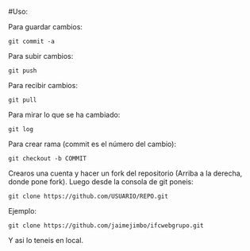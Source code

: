 #Uso: 

Para guardar cambios:

    git commit -a

Para subir cambios:

    git push
    
Para recibir cambios:

    git pull
    
Para mirar lo que se ha cambiado:

    git log
    
Para crear rama (commit es el número del cambio):

    git checkout -b COMMIT

Crearos una cuenta y hacer un fork del repositorio (Arriba a la derecha, donde pone fork).
Luego desde la consola de git poneis:

    git clone https://github.com/USUARIO/REPO.git
    
Ejemplo:

    git clone https://github.com/jaimejimbo/ifcwebgrupo.git
    
Y asi lo teneis en local.
